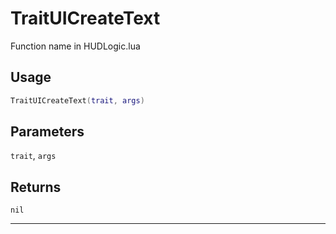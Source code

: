 # TraitUICreateText
Function name in HUDLogic.lua
## Usage
```lua
TraitUICreateText(trait, args)
```
## Parameters
`trait`, `args`
## Returns
`nil`

---